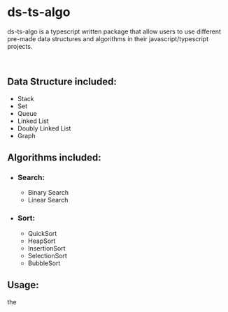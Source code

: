 # ds-ts-algo

ds-ts-algo is a typescript written package that allow users to use different pre-made data structures and algorithms in their javascript/typescript projects. 

<br />

## Data Structure included:
  - Stack
  - Set
  - Queue
  - Linked List
  - Doubly Linked List
  - Graph

## Algorithms included:
  - ### Search:
    - Binary Search
    - Linear Search

  - ### Sort:
    - QuickSort
    - HeapSort
    - InsertionSort
    - SelectionSort
    - BubbleSort

## Usage:
the 

```typescript

 ```